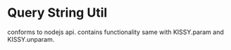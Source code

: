 # Query String Util

conforms to nodejs api.
contains functionality same with KISSY.param and KISSY.unparam.